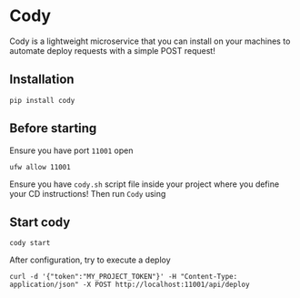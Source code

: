 # Cody

Cody is a lightweight microservice that you can install on your machines to automate deploy requests with a simple POST request!

## Installation

    pip install cody

## Before starting

Ensure you have port `11001` open

    ufw allow 11001

Ensure you have `cody.sh` script file inside your project where you define your CD instructions! Then run `Cody` using

## Start cody

    cody start

After configuration, try to execute a deploy

    curl -d '{"token":"MY_PROJECT_TOKEN"}' -H "Content-Type: application/json" -X POST http://localhost:11001/api/deploy
